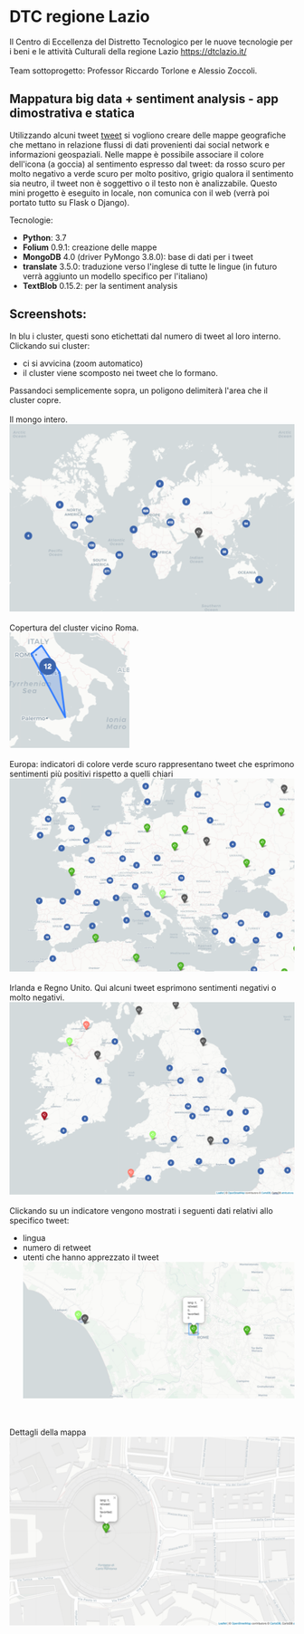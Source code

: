 # DTC regione Lazio

Il Centro di Eccellenza del Distretto Tecnologico per le nuove tecnologie per i beni e le attività Culturali della regione Lazio
https://dtclazio.it/
<br/><br/>
Team sottoprogetto: Professor Riccardo Torlone e Alessio Zoccoli.

## Mappatura big data + sentiment analysis - app dimostrativa e statica
Utilizzando alcuni tweet [tweet](https://github.com/RyanMullins/Tutorial-LeafletMongoDB/blob/master/src/primer_tweets.json) si vogliono creare delle mappe geografiche che mettano in relazione flussi di dati provenienti dai social network e informazioni geospaziali.
Nelle mappe è possibile associare il colore dell'icona (a goccia) al sentimento espresso dal tweet: da rosso scuro per molto negativo a verde scuro per molto positivo, grigio qualora il sentimento sia neutro, il tweet non è soggettivo o il testo non è analizzabile.
Questo mini progetto è eseguito in locale, non comunica con il web (verrà poi portato tutto su Flask o Django).

Tecnologie:
- **Python**: 3.7
- **Folium** 0.9.1: creazione delle mappe
- **MongoDB** 4.0 (driver PyMongo 3.8.0): base di dati per i tweet
- **translate** 3.5.0: traduzione verso l'inglese di tutte le lingue (in futuro verrà aggiunto un modello specifico per l'italiano)
- **TextBlob** 0.15.2: per la sentiment analysis


## Screenshots:
In blu i cluster, questi sono etichettati dal numero di tweet al loro interno.
Clickando sui cluster:
- ci si avvicina (zoom automatico)
- il cluster viene scomposto nei tweet che lo formano.

Passandoci semplicemente sopra, un poligono delimiterà l'area che il cluster copre.
<br/><br/>
Il mongo intero.
![world](screenshots/world.png)<br/><br/>
Copertura del cluster vicino Roma.<br/>
![rome](screenshots/spider_rome.png)
<br/><br/>
Europa: indicatori di colore verde scuro rappresentano tweet che esprimono sentimenti più positivi rispetto a quelli chiari
![europe](screenshots/europe.png)
<br/><br/>
Irlanda e Regno Unito. Qui alcuni tweet esprimono sentimenti negativi o molto negativi.
![ireland_uk](screenshots/ireland_uk.png)
<br/><br/>
Clickando su un indicatore vengono mostrati i seguenti dati relativi allo specifico tweet:
- lingua
- numero di retweet
- utenti che hanno apprezzato il tweet
![latium](screenshots/latium_tweet.png)

<br/><br/>
Dettagli della mappa
![details](screenshots/detail_vatican_tweet.png)
